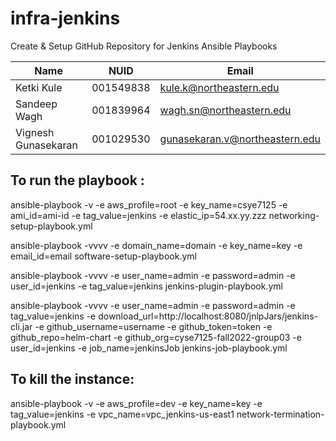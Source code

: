 # infra-jenkins
Create &amp; Setup GitHub Repository for Jenkins Ansible Playbooks

| Name                | NUID      | Email                          |
| ------------------- | --------- | ------------------------------ |
| Ketki Kule          | 001549838 | kule.k@northeastern.edu        |
| Sandeep Wagh        | 001839964 | wagh.sn@northeastern.edu       |
| Vignesh Gunasekaran | 001029530 | gunasekaran.v@northeastern.edu |


## To run the playbook :

ansible-playbook -v -e aws_profile=root -e key_name=csye7125 -e ami_id=ami-id -e tag_value=jenkins -e elastic_ip=54.xx.yy.zzz networking-setup-playbook.yml


ansible-playbook -vvvv -e domain_name=domain -e key_name=key -e email_id=email software-setup-playbook.yml


ansible-playbook -vvvv -e user_name=admin -e password=admin -e user_id=jenkins -e tag_value=jenkins jenkins-plugin-playbook.yml



ansible-playbook -vvvv -e user_name=admin -e password=admin -e tag_value=jenkins -e download_url=http://localhost:8080/jnlpJars/jenkins-cli.jar -e github_username=username -e github_token=token -e github_repo=helm-chart  -e github_org=cyse7125-fall2022-group03 -e user_id=jenkins -e job_name=jenkinsJob jenkins-job-playbook.yml



## To kill the instance:

ansible-playbook -v -e aws_profile=dev -e key_name=key -e tag_value=jenkins -e vpc_name=vpc_jenkins-us-east1 network-termination-playbook.yml




 
